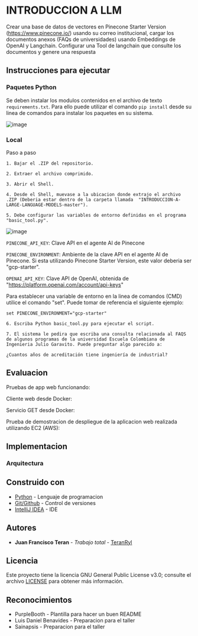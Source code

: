 # INTRODUCCION A LLM
Crear una base de datos de vectores en Pinecone Starter Version (https://www.pinecone.io/) usando su correo institucional, cargar los documentos anexos (FAQs de universidades) usando Embeddings de OpenAI y Langchain. Configurar una Tool de langchain que consulte los documentos y genere una respuesta

## Instrucciones para ejecutar

### Paquetes Python

Se deben instalar los modulos contenidos en el archivo de texto `requirements.txt`.
Para ello puede utilizar el comando `pip install` desde su linea de comandos para instalar los
paquetes en su sistema.

![image](https://github.com/TeranRyl/INTRODUCCION-A-LARGE-LANGUAGE-MODELS/assets/81679109/a08765c9-3c0d-4224-9d00-fdbdf2328a60)



### Local

Paso a paso

```
1. Bajar el .ZIP del repositorio.

2. Extraer el archivo comprimido.

3. Abrir el Shell.

4. Desde el Shell, muevase a la ubicacion donde extrajo el archivo .ZIP (Deberia estar dentro de la carpeta llamada  "INTRODUCCION-A-LARGE-LANGUAGE-MODELS-master").

5. Debe configurar las variables de entorno definidas en el programa "basic_tool.py".
```

![image](https://github.com/TeranRyl/INTRODUCCION-A-LARGE-LANGUAGE-MODELS/assets/81679109/803372bd-f639-4693-928c-9ad721153696)


`PINECONE_API_KEY`: Clave API en el agente AI de Pinecone

`PINECONE_ENVIRONMENT`: Ambiente de la clave API en el agente AI de Pinecone. Si esta utilizando Pinecone Starter Version, este valor deberia ser "gcp-starter".

`OPENAI_API_KEY`: Clave API de OpenAI, obtenida de "https://platform.openai.com/account/api-keys"


Para establecer una variable de entorno en la linea de comandos (CMD) utilice el comando "set". Puede tomar de referencia el siguiente ejemplo:

`set PINECONE_ENVIRONMENT="gcp-starter"`

```
6. Escriba Python basic_tool.py para ejecutar el script.

7. El sistema le pedira que escriba una consulta relacionada al FAQS de algunos programas de la universidad Escuela Colombiana de Ingenieria Julio Garavito. Puede preguntar algo parecido a:
```

`¿Cuantos años de acreditación tiene ingeniería de industrial?`



## Evaluacion

Pruebas de app web funcionando:

Cliente web desde Docker:




Servicio GET desde Docker:




Prueba de demostracion de despliegue de la aplicacion web realizada utilizando EC2 (AWS):



## Implementacion

### Arquitectura


## Construido con

* [Python](https://www.python.org/) - Lenguaje de programacion
* [Git/Github](https://git-scm.com/) - Control de versiones
* [IntelliJ IDEA](https://www.jetbrains.com/idea/) - IDE 

## Autores

* **Juan Francisco Teran** - *Trabajo total* - [TeranRyl](https://github.com/TeranRyl)

## Licencia

Este proyecto tiene la licencia GNU General Public License v3.0; consulte el archivo [LICENSE](LICENSE.txt) para obtener más información.

## Reconocimientos

* PurpleBooth - Plantilla para hacer un buen README
* Luis Daniel Benavides - Preparacion para el taller
* Sainapsis - Preparacion para el taller

